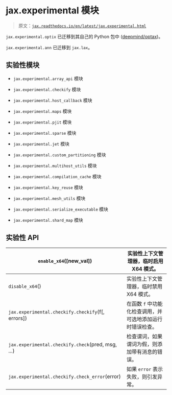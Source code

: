# jax.experimental 模块

> 原文：[`jax.readthedocs.io/en/latest/jax.experimental.html`](https://jax.readthedocs.io/en/latest/jax.experimental.html)

`jax.experimental.optix` 已迁移到其自己的 Python 包中 ([deepmind/optax](https://github.com/deepmind/optax))。

`jax.experimental.ann` 已迁移到 `jax.lax`。

## 实验性模块

+   `jax.experimental.array_api` 模块

+   `jax.experimental.checkify` 模块

+   `jax.experimental.host_callback` 模块

+   `jax.experimental.maps` 模块

+   `jax.experimental.pjit` 模块

+   `jax.experimental.sparse` 模块

+   `jax.experimental.jet` 模块

+   `jax.experimental.custom_partitioning` 模块

+   `jax.experimental.multihost_utils` 模块

+   `jax.experimental.compilation_cache` 模块

+   `jax.experimental.key_reuse` 模块

+   `jax.experimental.mesh_utils` 模块

+   `jax.experimental.serialize_executable` 模块

+   `jax.experimental.shard_map` 模块

## 实验性 API

| `enable_x64`([new_val]) | 实验性上下文管理器，临时启用 X64 模式。 |
| --- | --- |
| `disable_x64`() | 实验性上下文管理器，临时禁用 X64 模式。 |
| `jax.experimental.checkify.checkify`(f[, errors]) | 在函数 `f` 中功能化检查调用，并可选地添加运行时错误检查。 |
| `jax.experimental.checkify.check`(pred, msg, ...) | 检查谓词，如果谓词为假，则添加带有消息的错误。 |
| `jax.experimental.checkify.check_error`(error) | 如果 `error` 表示失败，则引发异常。 |

